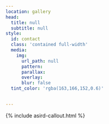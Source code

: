 ```yaml
---
location: gallery
head:
  title: null
  subtitle: null
style:
  id: contact
  class: 'contained full-width'
  media:
    img:
      url_path: null
      pattern:
      parallax:
      overlay:
      blur: false
  tint_color: 'rgba(163,166,152,0.6)'


---
```

{% include asird-callout.html %}
